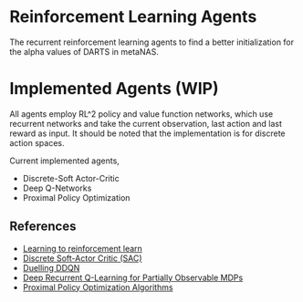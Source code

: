 # Reinforcement Learning Agents
The recurrent reinforcement learning agents to find a better initialization for the alpha values of DARTS in metaNAS.

# Implemented Agents (WIP)
All agents employ RL^2 policy and value function networks, which use recurrent networks and take the current observation, last action and last reward as input. It should be noted that the implementation is for discrete action spaces.

Current implemented agents,
- Discrete-Soft Actor-Critic
- Deep Q-Networks
- Proximal Policy Optimization

## References
- [Learning to reinforcement learn](https://arxiv.org/abs/1611.05763)
- [Discrete Soft-Actor Critic (SAC)](https://arxiv.org/abs/1910.07207)
- [Duelling DDQN](https://arxiv.org/abs/1511.06581)
- [Deep Recurrent Q-Learning for Partially Observable MDPs](https://arxiv.org/abs/1507.06527)
- [Proximal Policy Optimization Algorithms](https://arxiv.org/abs/1707.06347)